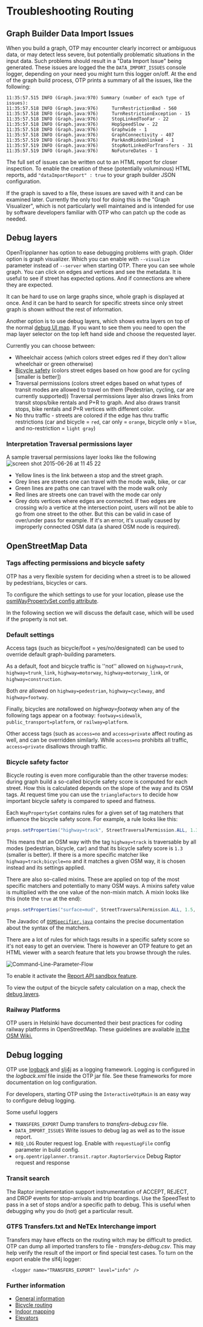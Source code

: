 # Troubleshooting Routing

## Graph Builder Data Import Issues

When you build a graph, OTP may encounter clearly incorrect or ambiguous data, or may detect less 
severe, but potentially problematic situations in the input data. Such problems should result in a 
"Data Import Issue" being generated. These issues are logged the the `DATA_IMPORT_ISSUES` console 
logger, depending on your need you might turn this logger on/off. At the end of the graph build 
process, OTP prints a summary of all the issues, like the following:

 ```
 11:35:57.515 INFO (Graph.java:970) Summary (number of each type of issues):
 11:35:57.518 INFO (Graph.java:976)     TurnRestrictionBad - 560
 11:35:57.518 INFO (Graph.java:976)     TurnRestrictionException - 15
 11:35:57.518 INFO (Graph.java:976)     StopLinkedTooFar - 22
 11:35:57.518 INFO (Graph.java:976)     HopSpeedSlow - 22
 11:35:57.518 INFO (Graph.java:976)     Graphwide - 1
 11:35:57.518 INFO (Graph.java:976)     GraphConnectivity - 407
 11:35:57.519 INFO (Graph.java:976)     ParkAndRideUnlinked - 1
 11:35:57.519 INFO (Graph.java:976)     StopNotLinkedForTransfers - 31
 11:35:57.519 INFO (Graph.java:976)     NoFutureDates - 1
```

The full set of issues can be written out to an HTML report for closer inspection. To enable the 
creation of these (potentially voluminous) HTML reports, add `"dataImportReport" : true` to your 
graph builder JSON configuration.

If the graph is saved to a file, these issues are saved with it and can be examined later. 
Currently the only tool for doing this is the "Graph Visualizer", which is not particularly well 
maintained and is intended for use by software developers familiar with OTP who can patch up the 
code as needed.


## Debug layers

OpenTripplanner has option to ease debugging problems with graph. Older option is graph visualizer.
Which you can enable with `--visualize` parameter instead of `--server` when starting OTP.
There you can see whole graph. You can click on edges and vertices and see the metadata. It is
 useful to see if street has expected options. And if connections are where they are expected.

It can be hard to use on large graphs since, whole graph is displayed at once. And it can be hard
 to search for specific streets since only street graph is shown without the rest of information.
 
Another option is to use debug layers, which shows extra layers on top of the normal [debug UI map](http://localhost:8080). 
If you want to see them you need to open the map layer selector on the top left hand side and choose
the requested layer.

Currently you can choose between:

- Wheelchair access (which colors street edges red if they don't allow wheelchair or green otherwise)
- [Bicycle safety](Troubleshooting-Routing.md#Bicycle-safety-factor) (colors street edges based on how good are for cycling [smaller is better])
- Traversal permissions (colors street edges based on what types of transit modes are allowed to
 travel on them (Pedestrian, cycling, car are currently supported)) Traversal permissions layer also
 draws links from transit stops/bike rentals and P+R to graph. And also draws transit stops, bike rentals
  and P+R vertices with different color.
- No thru traffic - streets are colored if the edge has thru traffic restrictions (car and bicycle = `red`, car only = `orange`, bicycle only = `blue`, and no-restriction = `light gray`)

### Interpretation Traversal permissions layer

A sample traversal permissions layer looks like the following 
![screen shot 2015-06-26 at 11 45 22](https://cloud.githubusercontent.com/assets/4493762/8374829/df05c438-1bf8-11e5-8ead-c1dea41af122.png)

* Yellow lines is the link between a stop and the street graph.
* Grey lines are streets one can travel with the mode walk, bike, or car
* Green lines are paths one can travel with the mode walk only
* Red lines are streets one can travel with the mode car only
* Grey dots vertices where edges are connected. If two edges are crossing w/o a vertice at the intersection point, users will not be able to go from one street to the other. But this can be valid in case of over/under pass for 
example. If it's an error, it's usually caused by improperly connected OSM data (a shared OSM node is required). 

## OpenStreetMap Data

### Tags affecting permissions and bicycle safety

OTP has a very flexible system for deciding when a street is to be allowed by pedestrians, bicycles or cars.

To configure the which settings to use for your location, please use the [osmWayPropertySet config attribute](Configuration.md#Way-property-sets).

In the following section we will discuss the default case, which will be used if the property is not set.

### Default settings

Access tags (such as bicycle/foot = yes/no/designated) can be used to override default graph-building parameters. 

As a default, foot and bicycle traffic is ''not'' allowed on `highway=trunk`, `highway=trunk_link`, `highway=motorway`, `highway=motorway_link`, or `highway=construction`. 

Both *are* allowed on `highway=pedestrian`, `highway=cycleway`, and `highway=footway`. 

Finally, bicycles are *not*allowed on *highway=footway* when any of the following tags appear on a footway: `footway=sidewalk`, `public_transport=platform`, or `railway=platform`.

Other access tags (such as `access=no` and `access=private` affect routing as well, and can be overridden similarly. While `access=no` prohibits all traffic, `access=private` disallows through traffic.

### Bicycle safety factor

Bicycle routing is even more configurable than the other traverse modes: during graph build a so-called bicycle safety score is
computed for each street. How this is calculated depends on the slope of the way and its OSM tags. At request time you can
use the `triangleFactors` to decide how important bicycle safety is compared to speed and flatness.

Each `WayPropertySet` contains rules for a given set of tag matchers that influence the bicycle safety score. For example, a rule looks like this:

```java
props.setProperties("highway=track", StreetTraversalPermission.ALL, 1.3, 1.3);
```

This means that an OSM way with the tag `highway=track` is traversable by all modes (pedestrian, bicycle, car) and that
its bicycle safety score is `1.3` (smaller is better). If there is a more specific matcher like `highway=track;bicycle=no`
and it matches a given OSM way, it is chosen instead and its settings applied.

There are also so-called mixins. These are applied on top of the most specific matchers and potentially
to many OSM ways. A mixins safety value is multiplied with the one value of the non-mixin match. 
A mixin looks like this (note the `true` at the end):

```java
props.setProperties("surface=mud", StreetTraversalPermission.ALL, 1.5, 1.5, true);
```

The Javadoc of [`OSMSpecifier.java`](https://github.com/opentripplanner/OpenTripPlanner/blob/dev-2.x/src/main/java/org/opentripplanner/graph_builder/module/osm/OSMSpecifier.java)
contains the precise documentation about the syntax of the matchers.

There are a lot of rules for which tags results in a specific safety score so it's not easy to get an overview.
There is however an OTP feature to get an HTML viewer with a search feature that lets you browse through the rules.

![Command-Line-Parameter-Flow](images/bicycle-safety-report.png)

To enable it activate the [Report API sandbox feature](sandbox/ReportApi.md).

To view the output of the bicycle safety calculation on a map, check the [debug layers](Troubleshooting-Routing.md#Debug-layers).

### Railway Platforms

OTP users in Helsinki have documented their best practices for coding railway platforms in OpenStreetMap. These guidelines are available [in the OSM Wiki.](https://wiki.openstreetmap.org/wiki/Digitransit#Editing_railway_platforms)

## Debug logging

OTP use [logback](http://logback.qos.ch/) and [slj4j](http://www.slf4j.org/) as a logging framework. Logging is configured in the _logback.xml_ file inside the OTP jar file. See these frameworks for more documentation on log configuration.

For developers, starting OTP using the `InteractiveOtpMain` is an easy way to configure 
debug logging.

Some useful loggers
- `TRANSFERS_EXPORT` Dump transfers to _transfers-debug.csv_ file.
- `DATA_IMPORT_ISSUES` Write issues to debug lag as well as to the issue report.
- `REQ_LOG` Router request log. Enable with `requestLogFile` config parameter in build config. 
- `org.opentripplanner.transit.raptor.RaptorService` Debug Raptor request and response


### Transit search

The Raptor implementation support instrumentation of ACCEPT, REJECT, and DROP events for stop-arrivals and trip boardings. Use the SpeedTest to pass in a set of stops and/or a specific path to debug. This is useful when debugging why you do (not) get a particular result.

### GTFS Transfers.txt and NeTEx Interchange import

Transfers may have effects on the routing witch may be difficult to predict. OTP can dump all 
imported transfers to file - _transfers-debug.csv_. This may help verify the result of the import
or find special test cases. To turn on the export enable the slf4j logger:

```
  <logger name="TRANSFERS_EXPORT" level="info" />
```


### Further information

* [General information](https://github.com/opentripplanner/OpenTripPlanner/wiki/GraphBuilder#graph-concepts)
* [Bicycle routing](http://wiki.openstreetmap.org/wiki/OpenTripPlanner#Bicycle_routing)
* [Indoor mapping](https://github.com/opentripplanner/OpenTripPlanner/wiki/Indoor-mapping)
* [Elevators](http://wiki.openstreetmap.org/wiki/OpenTripPlanner#Elevators)
